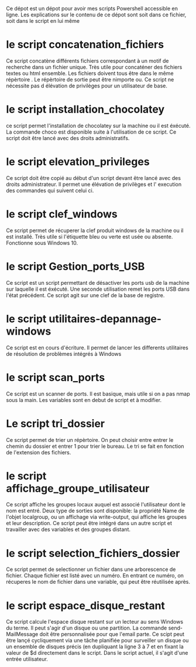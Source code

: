 ﻿Ce dépot est un dépot pour avoir mes scripts Powershell accessible en ligne.
Les explications sur le contenu de ce dépot sont soit dans ce fichier, soit dans le script en lui même

# le script concatenation_fichiers
Ce script concatène différents fichiers correspondant à un motif de recherche dans un fichier unique.
Très utile pour concaténer des fichiers textes ou html ensemble.
Les fichiers doivent tous être dans le même répèrtoire . Le répèrtoire de sortie peut être nimporte ou.
Ce script ne nécessite pas d élévation de privilèges pour un utilisateur de base. 

# le script installation_chocolatey
ce script permet l'installation de chocolatey sur la machine ou il est éxécuté.
La commande choco est disponible suite à l'utilisation de ce script.
Ce script doit être lancé avec des droits administratifs.

# le script elevation_privileges
Ce script doit être copié au début d'un script devant être lancé avec des droits administrateur.
Il permet une élévation de privilèges et l' execution des commandes qui suivent celui ci.

# le script clef_windows
Ce script permet de récuperer la clef produit windows de la machine ou il est installé. Très utile si l'étiquette bleu ou verte 
est usée ou absente. Fonctionne sous Windows 10. 

# le script Gestion_ports_USB
Ce script est un script permettant de désactiver les ports usb de la machine sur laquelle il est éxécuté.
Une seconde utilisation remet les ports USB dans l'état précédent.
Ce script agit sur une clef de la base de registre.

# le script utilitaires-depannage-windows
Ce script est en cours d'écriture. Il permet de lancer les differents utilitaires de résolution de problèmes intégrés à
Windows

# le script scan_ports
Ce script est un scanner de ports. Il est basique, mais utile si on a pas nmap sous la main.
Les variables sont en debut de script et à modifier.

# Le script tri_dossier
Ce script permet de trier un répèrtoire. On peut choisir entre entrer le chemin du dossier et entrer 1 pour trier le bureau.
Le tri se fait en fonction de l'extension des fichiers.

# le script affichage_groupe_utilisateur
Ce script affiche les groupes locaux auquel est associé l'utilisateur dont le nom est entré.
Deux type de sorties sont disponible: la propriété Name de l'objet localgroup, ou un affichage via write-output, qui 
affiche les groupes et leur description.
Ce script peut être intégré dans un autre script et travailler avec des variables et des groupes distant.

# le script selection_fichiers_dossier
Ce script permet de selectionner un fichier dans une arborescence de fichier. Chaque fichier est listé avec un numéro. 
En entrant ce numéro, on récuperes le nom de fichier dans une variable, qui peut être réutilisée après.

# le script espace_disque_restant
Ce script calcule l'espace disque restant sur un lecteur au sens Windows du terme. Il peut s'agir d'un disque ou une partition.
La commande send-MailMessage doit être personnalisée pour que l'email parte.
Ce scipt peut être lançé cycliquement via une tâche planifiée pour surveiller un disque ou un ensemble de disques précis (en dupliquant la ligne 3 à 7 et en fixant 
la valeur de $d directement dans le script. Dans le script actuel, il s'agit d'une entrée utilisateur.